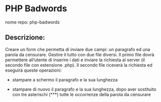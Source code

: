 # PHP Badwords

nome repo: php-badwords

## Descrizione:
Creare un form che permetta di inviare due campi: un paragrafo ed una parola da censurare.
Gestire il tutto con due file diversi.
Il primo file dovrà permettere all’utente di inserire i dati e inviare la richiesta al server (il secondo file con estensione .php).
Il secondo file riceverà la richiesta ed eseguirà queste operazioni:
- stampare a schermo il paragrafo e la sua lunghezza

- stampare di nuovo il paragrafo e la sua lunghezza, dopo aver sostituito con tre asterischi (***) tutte le occorrenze della parola da censurare